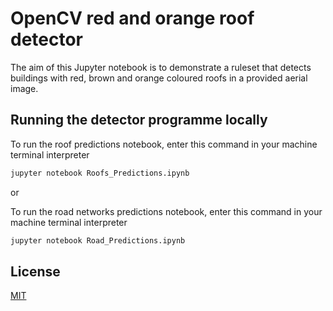 # OpenCV red and orange roof detector

The aim of this Jupyter notebook is to demonstrate a ruleset that detects buildings with red, brown and orange coloured roofs in a provided aerial image.

## Running the detector programme locally

To run the roof predictions notebook, enter this command in your machine terminal interpreter 
```bash
jupyter notebook Roofs_Predictions.ipynb
```
or

To run the road networks predictions notebook, enter this command in your machine terminal interpreter 
```bash
jupyter notebook Road_Predictions.ipynb
```

## License
[MIT](https://choosealicense.com/licenses/mit/)
